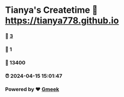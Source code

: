 # Tianya's Createtime :link: https://tianya778.github.io 
### :page_facing_up: [3](https://tianya778.github.io/tag.html) 
### :speech_balloon: 1 
### :hibiscus: 13400 
### :alarm_clock: 2024-04-15 15:01:47 
### Powered by :heart: [Gmeek](https://github.com/Meekdai/Gmeek)
